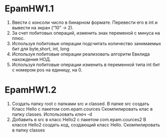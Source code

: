 # EpamHW1.1
1.	Ввести с консоли число в бинарном формате. Перевести его в int и вывести на экран (“10” -> 2).
2.	За счет побитовых операций, изменить знак переменой с минуса на плюс.
3.	Используя побитовые операции подсчитать количество занимаемых бит для byte,short, int, long
4.	Используя побитовые операции реализовать алгоритм Евклида нахождения НОД.
5.	Используя побитовые операции изменить в переменной типа int бит с номером pos на единицу, на 0.
# EpamHW1.2
1.	Создать папку root с папками src и classed. В папке src создать  Класс Hello с пакетом com.epam.cources
Скомпилировать клас в папку classes.  Использовать ключ -d
2.	Добавить в src в класс Hello2 с пакетом com.epam.cources2 
В классе Hello2 создать код, создающий класс Hello. Скомпилировать в папку classes
